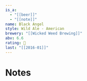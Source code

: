 ```yaml
---
is_a:
  - "[[beer]]"
  - "[[note]]"
name: Black Angel
style: Wild Ale - American
brewery: "[[Wicked Weed Brewing]]"
abv: 6.6
rating: 🤞
last: "[[2016-01]]"
---
```

# Notes


